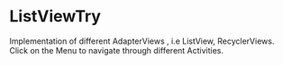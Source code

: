 # ListViewTry
Implementation of different AdapterViews , i.e ListView, RecyclerViews.
Click on the Menu to navigate through different Activities.
